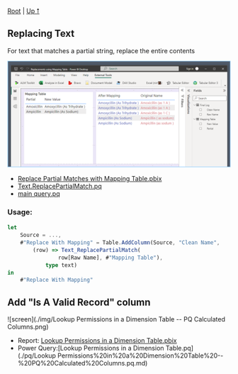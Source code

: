 [Root](https://github.com/ninmonkey/ninMonkQuery-examples) | [Up ⭡](./..)

## Replacing Text

For text that matches a partial string, replace the entire contents

![screenshot](./img/Replacements%20using%20Mapping%20Table.png)

- [Replace Partial Matches with Mapping Table.pbix](./Replacements%20using%20Mapping%20Table.pbix)
- [Text.ReplacePartialMatch.pq](./pq/Replacements%20using%20Mapping%20Table.function%20-%20Text.ReplacePartialMatches.pq)
- [main query.pq](./pq/Replacements%20using%20Mapping%20Table.query%20-%20main.pq)
<!-- - [mapping table.pq](./pq/Replacements%20using%20Mapping%20Table.query%20-%20mapping%20table.pq) -->

### Usage:

```typescript
let
    Source = ...,
    #"Replace With Mapping" = Table.AddColumn(Source, "Clean Name",
        (row) => Text_ReplacePartialMatch(
                row[Raw Name], #"Mapping Table"),
            type text)
in
    #"Replace With Mapping"
```

## Add "Is A Valid Record" column

![screen](./img/Lookup Permissions in a Dimension Table -- PQ Calculated Columns.png)

- Report: [Lookup Permissions in a Dimension Table.pbix](./Lookup%20Permissions%20in%20a%20Dimension%20Table%20--%20PQ%20Calculated%20Columns.pbix)
- Power Query:[Lookup Permissions in a Dimension Table.pq](./pq/Lookup Permissions%20in%20a%20Dimension%20Table%20--%20PQ%20Calculated%20Columns.pq.md)

<!--

- [Text.ReplacePartialMatch.pq](./pq/Text.ReplacePartialMatch.pq)
- [Report.pbix](https://github.com/ninmonkey/ninMonkQuery-examples/blob/main/misc/Replacements%20using%20Mapping%20Table.pbix?raw=true) 
- ![Text.ReplacePartialMatch.mp4](./img/Text.ReplacePartialMatch.mp4)
-->

<!--
- [Report.pbix](./Replacements%20using%20Mapping%20Table.pbix) -->


<!-- https://user-images.githubusercontent.com/3892031/191777597-0dbda18e-dcf0-4915-84b6-7e5cf7129332.mp4
 -->


<!-- markdown mp4 on github only show if it's a bare url, or, if it's in a bug report issue, but not readme file.  -->
<!-- ![img func vid](./img/Text.ReplacePartialMatch.mp4) -->

